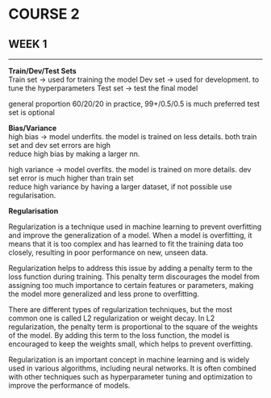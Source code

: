 # COURSE 2

## WEEK 1  

---  

**Train/Dev/Test Sets**  
Train set -> used for training the model
Dev set -> used for development. to tune the hyperparameters
Test set -> test the final model

general proportion 60/20/20
in practice, 99+/0.5/0.5 is much preferred
test set is optional  

**Bias/Variance**  
high bias -> model underfits. the model is trained on less details. both train set and dev set errors are high  
reduce high bias by making a larger nn.  

high variance -> model overfits. the model is trained on more details. dev set error is much higher than train set  
reduce high variance by having a larger dataset, if not possible use regularisation.

**Regularisation**  

Regularization is a technique used in machine learning to prevent overfitting and improve the generalization of a model. When a model is overfitting, it means that it is too complex and has learned to fit the training data too closely, resulting in poor performance on new, unseen data.

Regularization helps to address this issue by adding a penalty term to the loss function during training. This penalty term discourages the model from assigning too much importance to certain features or parameters, making the model more generalized and less prone to overfitting.

There are different types of regularization techniques, but the most common one is called L2 regularization or weight decay. In L2 regularization, the penalty term is proportional to the square of the weights of the model. By adding this term to the loss function, the model is encouraged to keep the weights small, which helps to prevent overfitting.

Regularization is an important concept in machine learning and is widely used in various algorithms, including neural networks. It is often combined with other techniques such as hyperparameter tuning and optimization to improve the performance of models.






